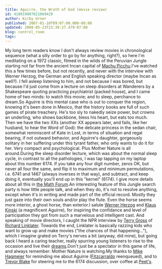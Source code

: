 ```yaml
---
title: Aguirre, the Wrath of God (movie review)
id: 418019907821869429
author: Kirby Urner
published: 2007-01-10T09:07:00.000-08:00
updated: 2008-05-23T23:39:27.479-07:00
blog: control_room
tags: 
---
```


My long term readers know I don't always review movies in chronological sequence (what a silly order to go by for anything, right?), so here I'm meditating on a 1972 classic, filmed in the wilds of the Peruvian Jungle starting not far from the ancient Incan capital of [Machu Picchu](http://www.google.com/search?hl=en&lr=&q=machu+picchu&btnG=Search).I've watched this a few times before, but not recently, and never with the interview with Werner Herzog, the German and English speaking director (maybe Incan as well?).  I fell asleep listening to him, and not because I was bored, but because I'd just come from a lecture on sleep disorders at Wanderers by a Shakespeare quoting practicing psychiatrist (packed house), and I came home of two minds:  to watch this movie; and to sleep, perchance to dream.So Aguirre is this mental case who is out to conquer the region, knowing it's been done in Mexico, that the history books are full of such games of pirate treachery.  He's too sly to nakedly seize power, but crowns an underling, who shows backbone, bless his heart, but eats too much.  Then we have the two XXs (another XX appears later, and fails, like her husband, to hear the Word of God): the delicate princess in the sedan chair, somewhat reminiscent of Kate in Lost, in terms of situation and regal bearing, if not outward behavior, and Aguirre's daughter, gorgeously solitary in her suffering under this tyrant father, who only wants to do it for her.  Very compact and psychological.  Plus Mother Nature is all around.During the sleep disorder lecture, which was about the normal sleep cycle, in contrast to all the pathologies, I was tap tapping on my laptop about this number 6174.  If you take any four digit number, zeros OK, but never all four the same, and flip it to maximum and minimum permutations, i.e. 6741 and 1467 (always inverses in that way), and subtract, and keep doing it, eventually you'll end up in this "kernel" (6174).  I give more details about all this in [the Math Forum](http://mathforum.org/kb/thread.jspa?threadID=1520113&tstart=0).An interesting feature of this Jungle search party is how little people talk, and when they do, it's not to resolve anything, except when it's in writing and made part of the official record.  Mostly they just gaze into their own souls and/or play the flute.  Even the horse seems more interior, a ghost horse, than exterior.I salute [Werner Herzog](http://www.imdb.com/name/nm0001348/) and [Klaus Kinski](http://www.imdb.com/name/nm0001428/) (a magnificent Aguirre), for inspiring the confidance and level of participation they got from such a marvelous and intelligent cast.  And speaking of movie directors, I caught the NPR interview by [Terry Gross](http://www.npr.org/templates/story/story.php?storyId=2100593) of [Richard Linklater](http://www.imdb.com/name/nm0000500/).  Towards the end, Linklater is basically razzing kids who want to grow up and make movies ("the chances of that happening..."), which I imagine grated on Terry's nerves a bit (anyway, did mine), but going back I heard a caring teacher, really spurring young listeners to rise to the occasion and live their [dreams](http://mathforum.org/kb/message.jspa?messageID=5479188&tstart=0).Don't just be a spectator in this game of life, and always remember:  Mother Nature is watching.My thanks to [Mike Hagmeier](http://worldgame.blogspot.com/2006/08/at-base-of-steel.html) for reminding me about Aguirre ([Fitzcarraldo](http://controlroom.blogspot.com/2007/01/fitzcarraldo-movie-review.html) reenqueued), and to [Trevor Blake](http://mybizmo.blogspot.com/2006/07/around-town.html) for steering me to the 6174 discussion, over coffee at [Peet's](http://worldgame.blogspot.com/2006/08/street-corner-tetrahedron.html).